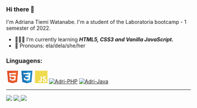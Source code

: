 ### Hi there 👋

I'm Adriana Tiemi Watanabe. 
I'm a student of the Laboratoria bootcamp - 1 semester of 2022.

- 👩🏻‍💻 I’m currently learning _**HTML5, CSS3 and Vanilla JavaScript.**_
- 🙂 Pronouns: ela/dela/she/her

### Linguagens:
<div style="display: inline_block">
  <a href="https://developer.mozilla.org/pt-BR/docs/Web/HTML" target="_blank"> <img alt="Adri-HTML" height="35" width="35" src="https://raw.githubusercontent.com/devicons/devicon/master/icons/html5/html5-original.svg"></a>
  <a href="https://developer.mozilla.org/pt-BR/docs/Web/CSSL" target="_blank"><img alt="Adri-CSS" height="35" width="35" src="https://raw.githubusercontent.com/devicons/devicon/master/icons/css3/css3-original.svg"></a>
  <a href="https://developer.mozilla.org/pt-BR/docs/Web/JavaScript" target="_blank"><img alt="Adri-Js" height="35" width="35" src="https://raw.githubusercontent.com/devicons/devicon/master/icons/javascript/javascript-plain.svg"></a>
  <a href="https://www.php.net/" target="_blank"><img alt="Adri-PHP" height="35" width="35" src="https://cdn.jsdelivr.net/gh/devicons/devicon/icons/php/php-plain.svg" /></a>
  <a href="https://docs.oracle.com/javase/8/docs/api/" target="_blank"><img alt="Adri-Java" height="35" width="35" src="https://cdn.jsdelivr.net/gh/devicons/devicon/icons/java/java-original.svg" /></a>
</div>

---

<div> 
  <a href="https://instagram.com/adrianatwatanabe" target="_blank"><img src="https://img.shields.io/badge/-Instagram-%23E4405F?style=for-the-badge&logo=instagram&logoColor=white"></a> 
  <a href = "mailto:adriana.t.watanabe@gmail.com" target="_blank"><img src="https://img.shields.io/badge/Gmail-D14836?style=for-the-badge&logo=gmail&logoColor=white">
  <a href="https://www.linkedin.com/in/adrianatwatanabe" target="_blank"><img src="https://img.shields.io/badge/-LinkedIn-%230077B5?style=for-the-badge&logo=linkedin&logoColor=white"></a> 
</div>
